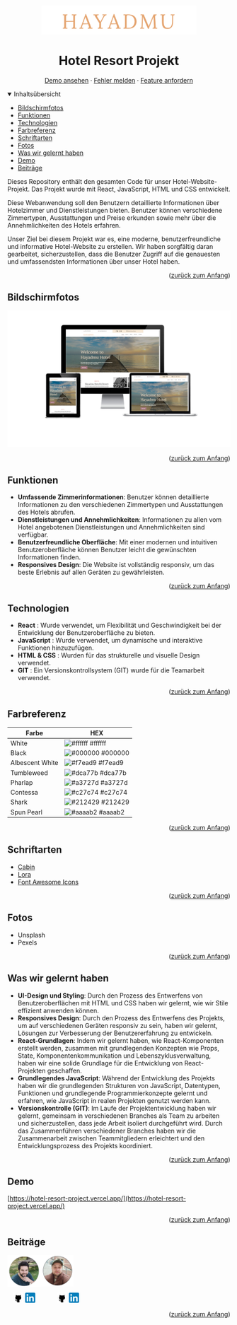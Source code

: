 <div id="readme" align="center">
<img src ="./src/images/logo.png" width="350px" alt="Hotel Resort Project">
</div>

<div align="center">

# Hotel Resort Projekt

</div>

<div>
<p align="center">
    <a href="https://hotel-resort-project.vercel.app/">Demo ansehen</a>
    ·
    <a href="https://github.com/mkamburdev/Hotel-Resort-Project/issues">Fehler melden</a>
    ·
    <a href="https://github.com/mkamburdev/Hotel-Resort-Project/issues/new">Feature anfordern</a>
  </p>
</div>

<!-- Inhaltsübersicht -->
<details open="true">
  <summary>Inhaltsübersicht</summary>
  <ul>
    <li><a href="#bildschirmfotos">Bildschirmfotos</a></li>
    <li><a href="#funktionen">Funktionen</a></li>
    <li><a href="#technologien">Technologien</a></li>
    <li><a href="#farbreferenz">Farbreferenz</a></li>
    <li><a href="#schriftarten">Schriftarten</a></li>
    <li><a href="#fotos">Fotos</a></li>
    <li><a href="#was-wir-gelernt-haben">Was wir gelernt haben</a></li>
    <li><a href="#demo">Demo</a></li>
    <li><a href="#beiträge">Beiträge</a></li>
  </ul>
</details>

Dieses Repository enthält den gesamten Code für unser Hotel-Website-Projekt. Das Projekt wurde mit React, JavaScript, HTML und CSS entwickelt.

Diese Webanwendung soll den Benutzern detaillierte Informationen über Hotelzimmer und Dienstleistungen bieten. Benutzer können verschiedene Zimmertypen, Ausstattungen und Preise erkunden sowie mehr über die Annehmlichkeiten des Hotels erfahren.

Unser Ziel bei diesem Projekt war es, eine moderne, benutzerfreundliche und informative Hotel-Website zu erstellen. Wir haben sorgfältig daran gearbeitet, sicherzustellen, dass die Benutzer Zugriff auf die genauesten und umfassendsten Informationen über unser Hotel haben.

<p align="right">(<a href="#readme">zurück zum Anfang</a>)</p>

## Bildschirmfotos

<img src ="./src/images/screenshot.png" alt="Project Screenshot">

<p align="right">(<a href="#readme">zurück zum Anfang</a>)</p>

## Funktionen

- **Umfassende Zimmerinformationen**: Benutzer können detaillierte Informationen zu den verschiedenen Zimmertypen und Ausstattungen des Hotels abrufen.
- **Dienstleistungen und Annehmlichkeiten**: Informationen zu allen vom Hotel angebotenen Dienstleistungen und Annehmlichkeiten sind verfügbar.
- **Benutzerfreundliche Oberfläche**: Mit einer modernen und intuitiven Benutzeroberfläche können Benutzer leicht die gewünschten Informationen finden.
- **Responsives Design**: Die Website ist vollständig responsiv, um das beste Erlebnis auf allen Geräten zu gewährleisten.

<p align="right">(<a href="#readme">zurück zum Anfang</a>)</p>

## Technologien

- **React** : Wurde verwendet, um Flexibilität und Geschwindigkeit bei der Entwicklung der Benutzeroberfläche zu bieten.
- **JavaScript** : Wurde verwendet, um dynamische und interaktive Funktionen hinzuzufügen.
- **HTML & CSS** : Wurden für das strukturelle und visuelle Design verwendet.
- **GIT** : Ein Versionskontrollsystem (GIT) wurde für die Teamarbeit verwendet.

<p align="right">(<a href="#readme">zurück zum Anfang</a>)</p>

## Farbreferenz

| Farbe             | HEX         |
| ---------------- | --------------- |
| White         | ![#ffffff](https://via.placeholder.com/15/fff?text=+) #ffffff |
| Black         | ![#000000](https://via.placeholder.com/15/000?text=+) #000000 |
| Albescent White      | ![#f7ead9](https://via.placeholder.com/15/f7ead9?text=+) #f7ead9 |
| Tumbleweed         | ![#dca77b](https://via.placeholder.com/15/dca77b?text=+) #dca77b |
| Pharlap         | ![#a3727d](https://via.placeholder.com/15/a3727d?text=+) #a3727d |
| Contessa         | ![#c27c74](https://via.placeholder.com/15/c27c74?text=+) #c27c74 |
| Shark         | ![#212429](https://via.placeholder.com/15/212429?text=+) #212429 |
| Spun Pearl         | ![#aaaab2](https://via.placeholder.com/15/aaaab2?text=+) #aaaab2 |

<p align="right">(<a href="#readme">zurück zum Anfang</a>)</p>

## Schriftarten
- <a href="https://fonts.google.com/specimen/Cabin" target="blank">Cabin</a>
- <a href="https://fonts.google.com/specimen/Lora" target="blank">Lora</a>
- <a href="https://fontawesome.com/" target="blank">Font Awesome Icons</a>

<p align="right">(<a href="#readme">zurück zum Anfang</a>)</p>

## Fotos
- Unsplash
- Pexels

<p align="right">(<a href="#readme">zurück zum Anfang</a>)</p>

## Was wir gelernt haben

- **UI-Design und Styling**: Durch den Prozess des Entwerfens von Benutzeroberflächen mit HTML und CSS haben wir gelernt, wie wir Stile effizient anwenden können.
- **Responsives Design**: Durch den Prozess des Entwerfens des Projekts, um auf verschiedenen Geräten responsiv zu sein, haben wir gelernt, Lösungen zur Verbesserung der Benutzererfahrung zu entwickeln.
- **React-Grundlagen**: Indem wir gelernt haben, wie React-Komponenten erstellt werden, zusammen mit grundlegenden Konzepten wie Props, State, Komponentenkommunikation und Lebenszyklusverwaltung, haben wir eine solide Grundlage für die Entwicklung von React-Projekten geschaffen.
- **Grundlegendes JavaScript**: Während der Entwicklung des Projekts haben wir die grundlegenden Strukturen von JavaScript, Datentypen, Funktionen und grundlegende Programmierkonzepte gelernt und erfahren, wie JavaScript in realen Projekten genutzt werden kann.
- **Versionskontrolle (GIT)**: Im Laufe der Projektentwicklung haben wir gelernt, gemeinsam in verschiedenen Branches als Team zu arbeiten und sicherzustellen, dass jede Arbeit isoliert durchgeführt wird. Durch das Zusammenführen verschiedener Branches haben wir die Zusammenarbeit zwischen Teammitgliedern erleichtert und den Entwicklungsprozess des Projekts koordiniert.

<p align="right">(<a href="#readme">zurück zum Anfang</a>)</p>
  
## Demo

[https://hotel-resort-project.vercel.app/](https://hotel-resort-project.vercel.app/)

<p align="right">(<a href="#readme">zurück zum Anfang</a>)</p>

## Beiträge

<a href="https://github.com/mkamburdev/Hotel-Resort-Project/graphs/contributors"><img src="./src/images/AdemTozlu.png" width="75px" alt="Hotel Resort Project" align="left" />
<img src="./src/images/Muhammed.png" width="75px" alt="Hotel Resort Project" align="center" /></a>

<div>
     <a href="https://github.com/Adem-Tozlu/" target="blank"><img src="./src/images/github.png" width="23px"></a>
<a href="https://www.linkedin.com/in/adem-tozlu-8906b52a5/" target="blank"><img src="./src/images/linkedin.png" width="23px"></a>
                  <a href="https://github.com/mkamburdev/" target="blank"><img src="./src/images/github.png" width="23px"></a>
<a href="https://www.linkedin.com/in/mkambur/" target="blank"><img src="./src/images/linkedin.png" width="23px"></a>
</div>

<p align="right">(<a href="#readme">zurück zum Anfang</a>)</p>